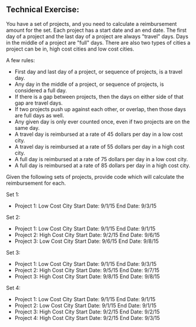 ## Technical Exercise:

You have a set of projects, and you need to calculate a reimbursement amount for the set. Each project has a start date and an end date. The first day of a project and the last day of a project are always "travel" days. Days in the middle of a project are "full" days. There are also two types of cities a project can be in, high cost cities and low cost cities. 

A few rules:

* First day and last day of a project, or sequence of projects, is a travel day.
* Any day in the middle of a project, or sequence of projects, is considered a full day.
* If there is a gap between projects, then the days on either side of that gap are travel days.
* If two projects push up against each other, or overlap, then those days are full days as well.
* Any given day is only ever counted once, even if two projects are on the same day.
* A travel day is reimbursed at a rate of 45 dollars per day in a low cost city.
* A travel day is reimbursed at a rate of 55 dollars per day in a high cost city.
* A full day is reimbursed at a rate of 75 dollars per day in a low cost city.
* A full day is reimbursed at a rate of 85 dollars per day in a high cost city.

Given the following sets of projects, provide code which will calculate the reimbursement for each.

Set 1:

  * Project 1: Low Cost City Start Date: 9/1/15 End Date: 9/3/15

Set 2:

  * Project 1: Low Cost City Start Date: 9/1/15 End Date: 9/1/15
  * Project 2: High Cost City Start Date: 9/2/15 End Date: 9/6/15
  * Project 3: Low Cost City Start Date: 9/6/15 End Date: 9/8/15

Set 3:

  * Project 1: Low Cost City Start Date: 9/1/15 End Date: 9/3/15
  * Project 2: High Cost City Start Date: 9/5/15 End Date: 9/7/15
  * Project 3: High Cost City Start Date: 9/8/15 End Date: 9/8/15

Set 4:

  * Project 1: Low Cost City Start Date: 9/1/15 End Date: 9/1/15
  * Project 2: Low Cost City Start Date: 9/1/15 End Date: 9/1/15
  * Project 3: High Cost City Start Date: 9/2/15 End Date: 9/2/15
  * Project 4: High Cost City Start Date: 9/2/15 End Date: 9/3/15
